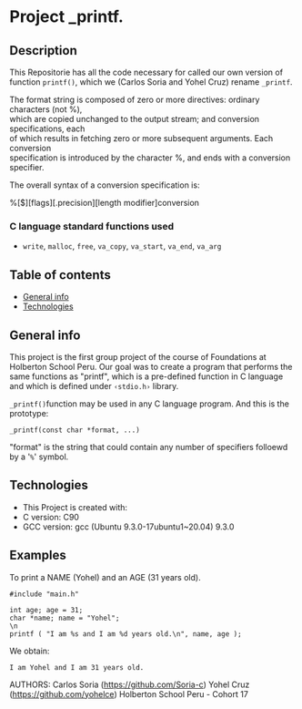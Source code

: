# Project _printf.

## Description
This Repositorie has all the code necessary for called our own version of function ``printf()``, which we (Carlos Soria and Yohel Cruz) rename ``_printf``.

The format string is composed of zero or more directives: ordinary characters (not %),\
which are copied unchanged to the output stream; and conversion specifications, each\
of which results in fetching zero or more subsequent arguments.  Each conversion\
specification is introduced by the character %, and ends with a conversion specifier.

The overall syntax of a conversion specification is:

%[$][flags][.precision][length modifier]conversion


### C language standard functions used

* ``write``, ``malloc``, ``free``, ``va_copy``, ``va_start``, ``va_end``, ``va_arg``

## Table of contents
* [General info](#general-info)
* [Technologies](#technologies)

## General info
This project is the first group project of the course of Foundations at Holberton School Peru.
Our goal was to create a program that performs the same functions as "printf", which is a pre-defined function in C language and which is defined under ``‹stdio.h›`` library.

``_printf()``function may be used in any C language program. And this is the prototype:

```
_printf(const char *format, ...)
```

"format" is the string that could contain any number of specifiers folloewd by a '`%`' symbol.

## Technologies
* This Project is created with:
* C version: C90
* GCC version: gcc (Ubuntu 9.3.0-17ubuntu1~20.04) 9.3.0

## Examples

To print a NAME (Yohel) and an AGE (31 years old).

```
#include "main.h"

int age; age = 31;
char *name; name = "Yohel";
\n
printf ( "I am %s and I am %d years old.\n", name, age );
```

We obtain:
```
I am Yohel and I am 31 years old.
```

AUTHORS:
Carlos Soria (https://github.com/Soria-c)
Yohel Cruz (https://github.com/yohelce)
Holberton School Peru - Cohort 17
